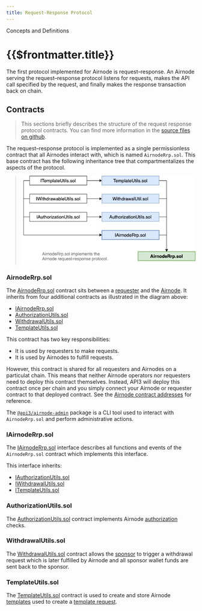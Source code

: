 ```yaml
---
title: Request-Response Protocol
---
```


<TitleSpan>Concepts and Definitions</TitleSpan>

# {{$frontmatter.title}}

<TocHeader />
<TOC class="table-of-contents" :include-level="[2,3]" />

The first protocol implemented for Airnode is request–response. An Airnode serving the request–response protocol listens
for requests, makes the API call specified by the request, and finally makes the response transaction back on chain.

## Contracts

> This sections briefly describes the structure of the request response protocol contracts. You can find more
> information in the
> [source files on github](https://github.com/api3dao/airnode/tree/master/packages/protocol/contracts/rrp).

The request–response protocol is implemented as a single permissionless contract that all Airnodes interact with, which
is named `AirnodeRrp.sol`. This base contract has the following inheritance tree that compartmentalizes the aspects of
the protocol.

> ![rrp-sol-diagram](../assets/images/RRP-protocol-contracts.png)

### AirnodeRrp.sol

The [AirnodeRrp.sol](https://github.com/api3dao/airnode/blob/master/packages/protocol/contracts/rrp/AirnodeRrp.sol)
contract sits between a [requester](./requester.md) and the [Airnode](./airnode.md). It inherits from four additional
contracts as illustrated in the diagram above:

- [IAirnodeRrp.sol](README.md#iairnoderrp-sol)
- [AuthorizationUtils.sol](README.md#authorizationutils-sol)
- [WithdrawalUtils.sol](README.md#withdrawalutils-sol)
- [TemplateUtils.sol](README.md#templateutils-sol)

This contract has two key responsibilities:

- It is used by requesters to make requests.
- It is used by Airnodes to fulfill requests.

However, this contract is shared for all requesters and Airnodes on a particulat chain. This means that neither Airnode
operators nor requesters need to deploy this contract themselves. Instead, API3 will deploy this contract once per chain
and you simply connect your Airnode or requester contract to that deployed contract. See the
[Airnode contract addresses](../reference/airnode-addresses.md) for reference.

The [`@api3/airnode-admin`](../admin-cli-commands.md) package is a CLI tool used to interact with `AirnodeRrp.sol` and
perform administrative actions.

### IAirnodeRrp.sol

The
[IAirnodeRrp.sol](https://github.com/api3dao/airnode/blob/master/packages/protocol/contracts/rrp/interfaces/IAirnodeRrp.sol)
interface describes all functions and events of the `AirnodeRrp.sol` contract which implements this interface.

This interface inherits:

- [IAuthorizationUtils.sol](https://github.com/api3dao/airnode/blob/master/packages/protocol/contracts/rrp/interfaces/IAuthorizationUtils.sol)
- [IWithdrawalUtils.sol](https://github.com/api3dao/airnode/blob/master/packages/protocol/contracts/rrp/interfaces/IWithdrawalUtils.sol)
- [ITemplateUtils.sol](https://github.com/api3dao/airnode/blob/master/packages/protocol/contracts/rrp/interfaces/ITemplateUtils.sol)

### AuthorizationUtils.sol

The
[AuthorizationUtils.sol](https://github.com/api3dao/airnode/blob/master/packages/protocol/contracts/rrp/AuthorizationUtils.sol)
contract implements Airnode [authorization](./authorization.md#authorizers) checks.

### WithdrawalUtils.sol

The
[WithdrawalUtils.sol](https://github.com/api3dao/airnode/blob/master/packages/protocol/contracts/rrp/WithdrawalUtils.sol)
contract allows the [sponsor](./sponsor.md) to trigger a withdrawal request which is later fulfilled by Airnode and all
sponsor wallet funds are sent back to the sponsor.

### TemplateUtils.sol

The
[TemplateUtils.sol](https://github.com/api3dao/airnode/blob/master/packages/protocol/contracts/rrp/TemplateUtils.sol)
contract is used to create and store Airnode [templates](./template.md) used to create a
[template request](./request.md#template-request).
